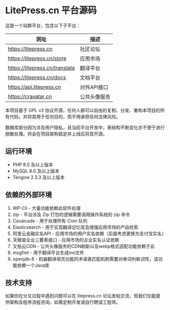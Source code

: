 # LitePress.cn 平台源码

这是一个站群平台，包含以下子平台：

|  网址   | 描述  |
|  ----  | ----  |
| https://litepress.cn  | 社区论坛 |
| https://litepress.cn/store  | 应用市场 |
| https://litepress.cn/translate  | 翻译平台 |
| https://litepress.cn/docs  | 文档平台 |
| https://api.litepress.cn  | 对外API接口 |
| https://cravatar.cn  | 公共头像服务 |

本项目基于 GPL v3 协议开源，任何人都可以自由的复制、分发、重构本项目的所有代码，并将其用于任何目的，而不用承担任何法律风险。

数据库部分因为涉及用户隐私，且当前平台开发中，表结构不断变化亦不便于进行脱敏处理。将会在项目架构稳定并上线后将其开源。

## 运行环境

 - PHP 8.0 及以上版本
 - MySQL 8.0 及以上版本
 - Tengine 2.3.3 及以上版本

## 依赖的外部环境

 1. WP-Cli - 大量功能依赖此软件处理
 2. zip - 平台涉及 Zip 打包的逻辑需要调用操作系统的 zip 命令
 3. Cavalcade - 用于处理所有 Cron 队列
 4. Elasticsearch - 用于实现翻译记忆库及增强应用市场的产品检索
 5. 阿里云金融实名API - 应用市场的用户实名依赖（后面考虑更换为支付宝实名）
 6. 天眼查企业三要素接口 - 应用市场的企业实名认证依赖
 7. 又拍云CDN - 公共头像服务的CDN刷新以及webp格式适配功能依赖于此
 8. msgfmt - 用于翻译平台生成mo文件
 9. openjdk-8 - 机器翻译填充功能的术语表匹配机制需要对单词判断词性，该功能依赖一个Java库

## 技术支持

如果你在分叉过程中遇到问题可以在 litepress.cn 论坛发帖交流，但我们仅能提供架构及程序流程咨询，如需定制开发请自行聘请工程师。
